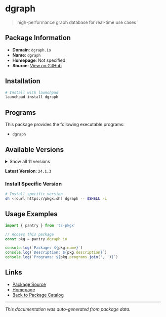# dgraph

> high-performance graph database for real-time use cases

## Package Information

- **Domain**: `dgraph.io`
- **Name**: `dgraph`
- **Homepage**: Not specified
- **Source**: [View on GitHub](https://github.com/pkgxdev/pantry/tree/main/projects/dgraph.io/package.yml)

## Installation

```bash
# Install with launchpad
launchpad install dgraph
```

## Programs

This package provides the following executable programs:

- `dgraph`

## Available Versions

<details>
<summary>Show all 11 versions</summary>

- `24.1.3`, `24.1.2`, `24.1.1`, `24.1.0`, `24.0.5`
- `24.0.4`, `24.0.2`, `24.0.1`, `24.0.0`, `23.1.1`
- `23.1.0`

</details>

**Latest Version**: `24.1.3`

### Install Specific Version

```bash
# Install specific version
sh <(curl https://pkgx.sh) dgraph -- $SHELL -i
```

## Usage Examples

```typescript
import { pantry } from 'ts-pkgx'

// Access this package
const pkg = pantry.dgraph_io

console.log(`Package: ${pkg.name}`)
console.log(`Description: ${pkg.description}`)
console.log(`Programs: ${pkg.programs.join(', ')}`)
```

## Links

- [Package Source](https://github.com/pkgxdev/pantry/tree/main/projects/dgraph.io/package.yml)
- [Homepage](#)
- [Back to Package Catalog](../package-catalog.md)

---

*This documentation was auto-generated from package data.*
